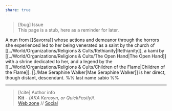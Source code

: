 ```yaml
---  
share: true  
---  
```

> [!bug] Issue  
> This page is a stub, here as a reminder for later.  
  
A nun from [[Savorra]] whose actions and demeanor through the horrors she experienced led to her being venerated as a saint by the church of [[../World/Organizations/Religions & Cults/Rethianity|Rethianity]], a kami by [[../World/Organizations/Religions & Cults/The Open Hand|The Open Hand]] with a shrine dedicated to her, and a legend by the [[../World/Organizations/Religions & Cults/Children of the Flame|Children of the Flame]]. [[./Mae Seraphine Walker|Mae Seraphine Walker]] is her direct, though distant, descendant. %% last name sabio %%  
  
-----  
> [!cite] Author info  
> **Kit** - *(AKA Kerosyn, or QuickFastly)*\  
> [Web zone](https://kerosyn.link) // [Social](https://a.tripulse.link/@kit)
